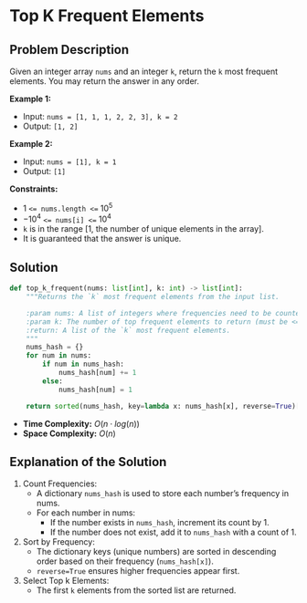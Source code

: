 # Top K Frequent Elements

## Problem Description

Given an integer array `nums` and an integer `k`, return the `k` most frequent elements. 
You may return the answer in any order.

**Example 1:**

* Input: `nums = [1, 1, 1, 2, 2, 3], k = 2`
* Output: `[1, 2]`

**Example 2:**

* Input: `nums = [1], k = 1`
* Output: `[1]`

**Constraints:**


* $1$ `<= nums.length <=` $10^5$
* $-10^4$ `<= nums[i] <=` $10^4$
* `k` is in the range [1, the number of unique elements in the array].
* It is guaranteed that the answer is unique.

## Solution

```python
def top_k_frequent(nums: list[int], k: int) -> list[int]:
    """Returns the `k` most frequent elements from the input list.

    :param nums: A list of integers where frequencies need to be counted.
    :param k: The number of top frequent elements to return (must be <= unique elements in `nums`).
    :return: A list of the `k` most frequent elements.
    """
    nums_hash = {}
    for num in nums:
        if num in nums_hash:
            nums_hash[num] += 1
        else:
            nums_hash[num] = 1

    return sorted(nums_hash, key=lambda x: nums_hash[x], reverse=True)[:k]
```

* **Time Complexity:** $O(n \cdot log(n))$
* **Space Complexity:** $O(n)$

## Explanation of the Solution

1. Count Frequencies:
    * A dictionary `nums_hash` is used to store each number’s frequency in nums.
    * For each number in nums:
        * If the number exists in `nums_hash`, increment its count by 1.
        * If the number does not exist, add it to `nums_hash` with a count of 1.
2. Sort by Frequency:
    * The dictionary keys (unique numbers) are sorted in descending order based on their frequency (`nums_hash[x]`).
    * `reverse=True` ensures higher frequencies appear first.
3. Select Top k Elements:
    * The first `k` elements from the sorted list are returned.
